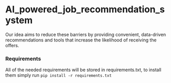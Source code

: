 # AI_powered_job_recommendation_system
Our idea aims to reduce these barriers by providing convenient, data-driven recommendations and tools that increase the likelihood of receiving the offers.


### Requirements
All of the needed requirements will be stored in requirements.txt, to install them simply run ```pip install -r requirements.txt```